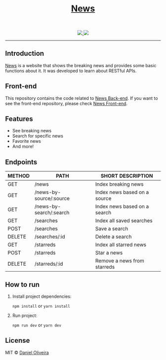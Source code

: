 <div align="center">
  <a href="https://news-frontend.vercel.app/">
    <div>
      <h1>News</h1>
    </div>
  </a>
  <br>
  <br>
  <div>
    <a href="https://img.shields.io/github/v/tag/stemDaniel/news-backend?color=%2368d391&style=for-the-badge">
      <img src="https://img.shields.io/github/v/tag/stemDaniel/news-backend?color=%2368d391&style=for-the-badge">
    </a>
    <a href="https://img.shields.io/github/license/stemDaniel/news-backend?color=%2368d391&style=for-the-badge">
      <img src="https://img.shields.io/github/license/stemDaniel/news-backend?color=%2368d391&style=for-the-badge">
    </a>
  </div>
  <hr>
</div>

## Introduction

[News](https://news-frontend.vercel.app/) is a website that shows the breaking news and provides some basic functions about it. It was developed to learn about RESTful APIs.

## Front-end

This repository contains the code related to [News Back-end](https://github.com/stemDaniel/news-backend). If you want to see the front-end repository, please check [News Front-end](https://github.com/stemDaniel/news-frontend).

## Features

- See breaking news
- Search for specific news
- Favorite news
- And more!

## Endpoints

| METHOD | PATH                    | SHORT DESCRIPTION            |
| ------ | ----------------------- | ---------------------------- |
| GET    | /news                   | Index breaking news          |
| GET    | /news-by-source/:source | Index news based on a source |
| GET    | /news-by-search/:search | Index news based on a search |
| GET    | /searches               | Index all saved searches     |
| POST   | /searches               | Save a search                |
| DELETE | /searches/:id           | Delete a search              |
| GET    | /starreds               | Index all starred news       |
| POST   | /starreds               | Star a news                  |
| DELETE | /starreds/:id           | Remove a news from starreds  |

## How to run

1. Install project dependencies:

   `npm install` or `yarn install`

2. Run project:

   `npm run dev` or `yarn dev`

## License

MIT © [Daniel Oliveira](https://ondaniel.com.br/)

